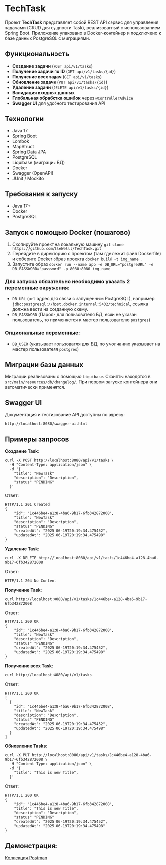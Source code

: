 # TechTask

Проект **TechTask** представляет собой REST API сервис для управления задачами (CRUD для сущности Task), реализованный с использованием Spring Boot. Приложение упаковано в Docker-контейнер и подключено к базе данных PostgreSQL с миграциями.

## Функциональность

- **Создание задачи** (`POST api/v1/tasks`)
- **Получение задачи по ID** (`GET api/v1/tasks/{id}`)
- **Получение всех задач** (`GET api/v1/tasks`)
- **Обновление задачи** (`PUT api/v1/tasks/{id}`)
- **Удаление задачи** (`DELETE api/v1/tasks/{id}`)
- **Валидация входных данных**
- **Глобальная обработка ошибок** через `@ControllerAdvice`
- **Swagger UI** для удобного тестирования API

## Технологии
- Java 17
- Spring Boot
- Lombok
- MapStruct
- Spring Data JPA
- PostgreSQL
- Liquibase (миграции БД)
- Docker
- Swagger (OpenAPI)
- JUnit / Mockito

## Требования к запуску
- Java 17+
- Docker
- PostgreSQL

## Запуск с помощью Docker (пошагово)
1. Скопируйте проект на локальную машину `git clone https://github.com/lleWelll/TechTask.git`
2. Перейдите в директорию с проектом (там где лежит файл Dockerfile) и соберите Docker образ проекта `docker build -t img_name .`
3. Запустите образ `docker run --name app -e DB_URL="postgreURL" -e DB_PASSWORD="password" -p 8080:8080 img_name`

### Для запуска **обязательно** необходимо указать 2 переменные окружения:
- `DB_URL` (`url` адрес для связи с запущенным PostgreSQL), например `jdbc:postgresql://host.docker.internal:5432/technical`, ссылка должна вести на созданную схему.
- `DB_PASSWORD` (Пароль для пользователя БД, если не указан пользователь, то применяется к мастер пользователю `postgres`)

### **Опциональные** переменные:
- `DB_USER` (указывает пользоватля для БД, по умолчанию указывает на мастер пользователя `postgres`)

## Миграции базы данных
Миграции реализованы с помощью `Liquibase`. Скрипты находятся в `src/main/resources/db/changelog/`.
При первом запуске контейнера они автоматически применятся.

## Swagger UI
Документация и тестирование API доступны по адресу:

```http://localhost:8080/swagger-ui.html```

## Примеры запросов
**Создание Task**:
```
curl -X POST http://localhost:8080/api/v1/tasks \
  -H "Content-Type: application/json" \
  -d '{
    "title": "NewTask",
    "description": "Description",
    "status" "PENDING"
  }'
```
Ответ:
```
HTTP/1.1 201 Created
{
    "id": "1c446be4-a128-4ba6-9b17-6fb342872008",
    "title": "NewTask",
    "description": "Description",
    "status" "PENDING",
    "createdAt": "2025-06-19T20:19:34.475452",
    "updatedAt": "2025-06-19T20:19:34.475498"
}
```
**Удаление Task**:
```
curl -X DELETE http://localhost:8080/api/v1/tasks/1c446be4-a128-4ba6-9b17-6fb342872008
```
Ответ:
```
HTTP/1.1 204 No Content
```
**Получение Task**:
```
curl http://localhost:8080/api/v1/tasks/1c446be4-a128-4ba6-9b17-6fb342872008
```
Ответ:
```
HTTP/1.1 200 OK
{
    "id": "1c446be4-a128-4ba6-9b17-6fb342872008",
    "title": "NewTask",
    "description": "Description",
    "status" "PENDING",
    "createdAt": "2025-06-19T20:19:34.475452",
    "updatedAt": "2025-06-19T20:19:34.475498"
}
```
**Получение всех Task**:
```
curl http://localhost:8080/api/v1/tasks
```
Ответ:
```
HTTP/1.1 200 OK
[
  {
    "id": "1c446be4-a128-4ba6-9b17-6fb342872008",
    "title": "NewTask",
    "description": "Description",
    "status" "PENDING",
    "createdAt": "2025-06-19T20:19:34.475452",
    "updatedAt": "2025-06-19T20:19:34.475498"
  }
]
```
**Обновление Tasks**:
```
curl -X PUT http://localhost:8080/api/v1/tasks/1c446be4-a128-4ba6-9b17-6fb342872008 \
  -H "Content-Type: application/json" \
  -d '{
    "title": "This is new Title",
  }'
```
Ответ:
```
HTTP/1.1 200 OK
{
    "id": "1c446be4-a128-4ba6-9b17-6fb342872008",
    "title": "This is new Title",
    "description": "Description",
    "status" "PENDING",
    "createdAt": "2025-06-19T20:19:34.475452",
    "updatedAt": "2025-06-19T20:19:34.475498"
}
```

## Демонстрация:
[Коллекция Postman](TechTask.postman_collection.json)
